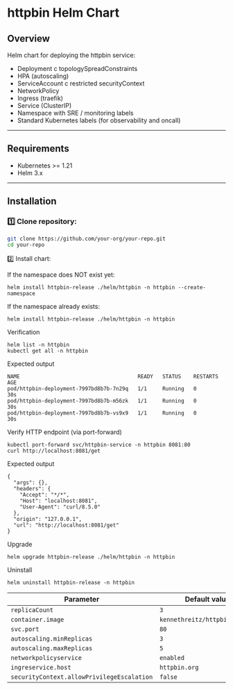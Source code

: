 # httpbin Helm Chart

## Overview

Helm chart for deploying the httpbin service:

- Deployment с topologySpreadConstraints
- HPA (autoscaling)
- ServiceAccount с restricted securityContext
- NetworkPolicy
- Ingress (traefik)
- Service (ClusterIP)
- Namespace with SRE / monitoring labels
- Standard Kubernetes labels (for observability and oncall)

---

## Requirements

- Kubernetes >= 1.21
- Helm 3.x

---

## Installation

### 1️⃣ Clone repository:

```bash
git clone https://github.com/your-org/your-repo.git
cd your-repo
```

2️⃣ Install chart:

If the namespace does NOT exist yet:

```
helm install httpbin-release ./helm/httpbin -n httpbin --create-namespace
```

If the namespace already exists:

```
helm install httpbin-release ./helm/httpbin -n httpbin
```

Verification

```
helm list -n httpbin
kubectl get all -n httpbin
```

Expected output

```
NAME                                      READY   STATUS    RESTARTS   AGE
pod/httpbin-deployment-7997bd8b7b-7n29q   1/1     Running   0          30s
pod/httpbin-deployment-7997bd8b7b-m56zk   1/1     Running   0          30s
pod/httpbin-deployment-7997bd8b7b-vs9x9   1/1     Running   0          30s

```

Verify HTTP endpoint (via port-forward)

```
kubectl port-forward svc/httpbin-service -n httpbin 8081:80
curl http://localhost:8081/get
```

Expected output

```
{
  "args": {}, 
  "headers": {
    "Accept": "*/*", 
    "Host": "localhost:8081", 
    "User-Agent": "curl/8.5.0"
  }, 
  "origin": "127.0.0.1", 
  "url": "http://localhost:8081/get"
}
```

Upgrade

```
helm upgrade httpbin-release ./helm/httpbin -n httpbin
```

Uninstall

```
helm uninstall httpbin-release -n httpbin
```

| Parameter                                  | Default value                 |
| ------------------------------------------ | ----------------------------- |
| `replicaCount`                             | `3`                           |
| `container.image`                          | `kennethreitz/httpbin:latest` |
| `svc.port`                                 | `80`                          |
| `autoscaling.minReplicas`                  | `3`                           |
| `autoscaling.maxReplicas`                  | `5`                           |
| `networkpolicyservice`                     | `enabled`                     |
| `ingreservice.host`                        | `httpbin.org`                 |
| `securityContext.allowPrivilegeEscalation` | `false`                       |

